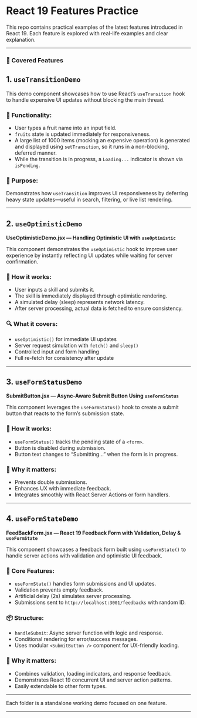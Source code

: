 # React 19 Features Practice

This repo contains practical examples of the latest features introduced in React 19. Each feature is explored with real-life examples and clear explanation.

---

### 🚀 Covered Features

## 1. `useTransitionDemo`

This demo component showcases how to use React’s `useTransition` hook to handle expensive UI updates without blocking the main thread.

### 🔧 Functionality:
- User types a fruit name into an input field.
- `fruits` state is updated immediately for responsiveness.
- A large list of 1000 items (mocking an expensive operation) is generated and displayed using `setTransition`, so it runs in a non-blocking, deferred manner.
- While the transition is in progress, a `Loading...` indicator is shown via `isPending`.

### 🧠 Purpose:
Demonstrates how `useTransition` improves UI responsiveness by deferring heavy state updates—useful in search, filtering, or live list rendering.

---

## 2. `useOptimisticDemo`

**UseOptimisticDemo.jsx — Handling Optimistic UI with `useOptimistic`**

This component demonstrates the `useOptimistic` hook to improve user experience by instantly reflecting UI updates while waiting for server confirmation.

### 🔧 How it works:
- User inputs a skill and submits it.
- The skill is immediately displayed through optimistic rendering.
- A simulated delay (sleep) represents network latency.
- After server processing, actual data is fetched to ensure consistency.

### 🔍 What it covers:
- `useOptimistic()` for immediate UI updates
- Server request simulation with `fetch()` and `sleep()`
- Controlled input and form handling
- Full re-fetch for consistency after update

---

## 3. `useFormStatusDemo`

**SubmitButton.jsx — Async-Aware Submit Button Using `useFormStatus`**

This component leverages the `useFormStatus()` hook to create a submit button that reacts to the form’s submission state.

### 🔧 How it works:
- `useFormStatus()` tracks the pending state of a `<form>`.
- Button is disabled during submission.
- Button text changes to “Submitting...” when the form is in progress.

### 🚀 Why it matters:
- Prevents double submissions.
- Enhances UX with immediate feedback.
- Integrates smoothly with React Server Actions or form handlers.

---

## 4. `useFormStateDemo`

**FeedBackForm.jsx — React 19 Feedback Form with Validation, Delay & `useFormState`**

This component showcases a feedback form built using `useFormState()` to handle server actions with validation and optimistic UI feedback.

### 🔧 Core Features:
- `useFormState()` handles form submissions and UI updates.
- Validation prevents empty feedback.
- Artificial delay (2s) simulates server processing.
- Submissions sent to `http://localhost:3001/feedbacks` with random ID.

### 📦 Structure:
- `handleSubmit`: Async server function with logic and response.
- Conditional rendering for error/success messages.
- Uses modular `<SubmitButton />` component for UX-friendly loading.

### 🚀 Why it matters:
- Combines validation, loading indicators, and response feedback.
- Demonstrates React 19 concurrent UI and server action patterns.
- Easily extendable to other form types.

---

Each folder is a standalone working demo focused on one feature.

---
